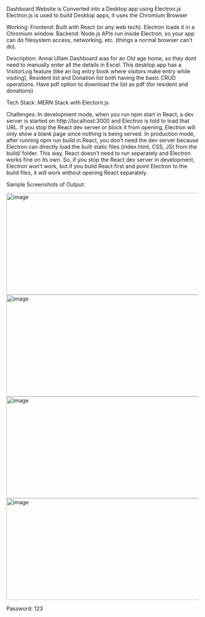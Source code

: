 Dashboard Website is Converted into a Desktop app using Electron.js
Electron.js is used to build Desktop apps, it uses the Chromium Browser 

Working:
Frontend: Built with React (or any web tech). Electron loads it in a Chromium window.
Backend: Node.js APIs run inside Electron, so your app can do filesystem access, networking, etc. (things a normal browser can’t do).

Description:
Annai Ullam Dashboard was for an Old age home, so they dont need to manually enter all the details in Excel.
This desktop app has a VisitorLog feature (like an log entry book where visitors make entry while visiting), Resident list and Donation list both having the basic CRUD operations.
Have pdf option to download the list as pdf (for resident and donations)

Tech Stack:
MERN Stack with Electorn.js 

Challenges:
In development mode, when you run npm start in React, a dev server is started on http://localhost:3000 and Electron is told to load that URL. If you stop the React dev server or block it from opening, Electron will only show a blank page since nothing is being served. In production mode, after running npm run build in React, you don’t need the dev server because Electron can directly load the built static files (index.html, CSS, JS) from the build/ folder. This way, React doesn’t need to run separately and Electron works fine on its own. So, if you stop the React dev server in development, Electron won’t work, but if you build React first and point Electron to the build files, it will work without opening React separately.

Sample Screenshots of Output:

<img width="576" height="267" alt="image" src="https://github.com/user-attachments/assets/84520e0b-dbe9-4820-96e7-4864186d5c6a" />
<img width="576" height="267" alt="image" src="https://github.com/user-attachments/assets/ca4347a4-1703-4582-8c41-00d890a0221c" />
<img width="576" height="267" alt="image" src="https://github.com/user-attachments/assets/56195a5d-0f58-4e14-9a5f-c2a44f07a1b9" />
<img width="576" height="267" alt="image" src="https://github.com/user-attachments/assets/ee64d50c-c78c-4ae6-abc6-1073e9285476" />

Password: 123



